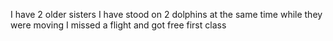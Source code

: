 I have 2 older sisters
I have stood on 2 dolphins at the same time while they were moving
I missed a flight and got free first class